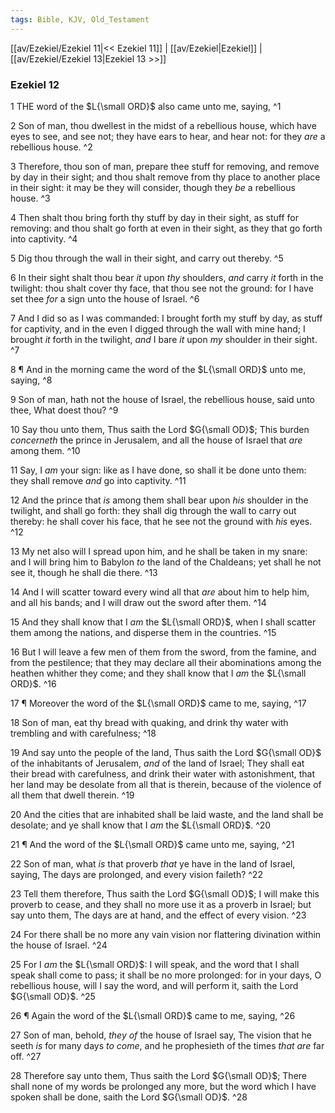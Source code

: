 ```yaml
---
tags: Bible, KJV, Old_Testament
---
```


[[av/Ezekiel/Ezekiel 11|<< Ezekiel 11]] | [[av/Ezekiel|Ezekiel]] | [[av/Ezekiel/Ezekiel 13|Ezekiel 13 >>]]

### Ezekiel 12

1 THE word of the $L{\small ORD}$ also came unto me, saying, ^1

2 Son of man, thou dwellest in the midst of a rebellious house, which have eyes to see, and see not; they have ears to hear, and hear not: for they _are_ a rebellious house. ^2

3 Therefore, thou son of man, prepare thee stuff for removing, and remove by day in their sight; and thou shalt remove from thy place to another place in their sight: it may be they will consider, though they _be_ a rebellious house. ^3

4 Then shalt thou bring forth thy stuff by day in their sight, as stuff for removing: and thou shalt go forth at even in their sight, as they that go forth into captivity. ^4

5 Dig thou through the wall in their sight, and carry out thereby. ^5

6 In their sight shalt thou bear _it_ upon _thy_ shoulders, _and_ carry _it_ forth in the twilight: thou shalt cover thy face, that thou see not the ground: for I have set thee _for_ a sign unto the house of Israel. ^6

7 And I did so as I was commanded: I brought forth my stuff by day, as stuff for captivity, and in the even I digged through the wall with mine hand; I brought _it_ forth in the twilight, _and_ I bare _it_ upon _my_ shoulder in their sight. ^7

8 ¶ And in the morning came the word of the $L{\small ORD}$ unto me, saying, ^8

9 Son of man, hath not the house of Israel, the rebellious house, said unto thee, What doest thou? ^9

10 Say thou unto them, Thus saith the Lord $G{\small OD}$; This burden _concerneth_ the prince in Jerusalem, and all the house of Israel that _are_ among them. ^10

11 Say, I _am_ your sign: like as I have done, so shall it be done unto them: they shall remove _and_ go into captivity. ^11

12 And the prince that _is_ among them shall bear upon _his_ shoulder in the twilight, and shall go forth: they shall dig through the wall to carry out thereby: he shall cover his face, that he see not the ground with _his_ eyes. ^12

13 My net also will I spread upon him, and he shall be taken in my snare: and I will bring him to Babylon _to_ the land of the Chaldeans; yet shall he not see it, though he shall die there. ^13

14 And I will scatter toward every wind all that _are_ about him to help him, and all his bands; and I will draw out the sword after them. ^14

15 And they shall know that I _am_ the $L{\small ORD}$, when I shall scatter them among the nations, and disperse them in the countries. ^15

16 But I will leave a few men of them from the sword, from the famine, and from the pestilence; that they may declare all their abominations among the heathen whither they come; and they shall know that I _am_ the $L{\small ORD}$. ^16

17 ¶ Moreover the word of the $L{\small ORD}$ came to me, saying, ^17

18 Son of man, eat thy bread with quaking, and drink thy water with trembling and with carefulness; ^18

19 And say unto the people of the land, Thus saith the Lord $G{\small OD}$ of the inhabitants of Jerusalem, _and_ of the land of Israel; They shall eat their bread with carefulness, and drink their water with astonishment, that her land may be desolate from all that is therein, because of the violence of all them that dwell therein. ^19

20 And the cities that are inhabited shall be laid waste, and the land shall be desolate; and ye shall know that I _am_ the $L{\small ORD}$. ^20

21 ¶ And the word of the $L{\small ORD}$ came unto me, saying, ^21

22 Son of man, what _is_ that proverb _that_ ye have in the land of Israel, saying, The days are prolonged, and every vision faileth? ^22

23 Tell them therefore, Thus saith the Lord $G{\small OD}$; I will make this proverb to cease, and they shall no more use it as a proverb in Israel; but say unto them, The days are at hand, and the effect of every vision. ^23

24 For there shall be no more any vain vision nor flattering divination within the house of Israel. ^24

25 For I _am_ the $L{\small ORD}$: I will speak, and the word that I shall speak shall come to pass; it shall be no more prolonged: for in your days, O rebellious house, will I say the word, and will perform it, saith the Lord $G{\small OD}$. ^25

26 ¶ Again the word of the $L{\small ORD}$ came to me, saying, ^26

27 Son of man, behold, _they_ _of_ the house of Israel say, The vision that he seeth _is_ for many days _to_ _come_, and he prophesieth of the times _that_ _are_ far off. ^27

28 Therefore say unto them, Thus saith the Lord $G{\small OD}$; There shall none of my words be prolonged any more, but the word which I have spoken shall be done, saith the Lord $G{\small OD}$. ^28
